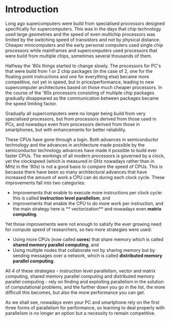 # Introduction

Long ago supercomputers were build from specialised processors designed specifically
for supercomputers. This was in the days that chip technology used large geometries and
the speed of even multichip processors was limited by the switching speed of transistors
and not by physical distance. Cheaper minicomputers and the early personal computers used
single chip processors while mainframes and supercomputers used processors that were build
from multiple chips, sometimes several thousands of them.

Halfway the '80s things started to change slowly. The processors for PC's that were build
from 1 or 2 chip packages (in the case of 2, one for the floating point instructions and one for
everything else) became more competitive, not yet in speed, but in price/performance,
leading to new supercomputer architectures based on those much cheaper processors.
In the course of the '90s processors consisting of multiple chip packages gradually disappeared
as the communication between packages became the speed limiting factor. 

Gradually all supercomputers were no longer being build from very specialised processors, but from
processors derived from those used in PCs, and nowadays even from processors derived from those in
smartphones, but with enhancements for better reliability.

These CPUs have gone through a login. Both advances in semiconductor technology and the advances in
architecture made possible by the semiconductor technology advances have made it possible to build
ever faster CPUs. The workings of all modern processors is governed by a clock, yet the clockspeed 
(which is measured in GHz nowadays rather than in MHz in the '80s) is not a good basis to compare
the speed of CPUs. This is because there have been so many architectural advances that have increased
the amount of work a CPU can do during each clock cycle. These improvements fall into two categories:

-   Improvements that enable to execute more instructions per clock cycle: this is called
    **instruction level parallelism**, and
-   improvements that enable the CPU to do more work per instruction, and the main strategy here is
    ** vectorization** and nowadays even **matrix computing**.

Yet those improvements were not enough to satisfy the ever growing need for compute speed of
researchers, so two more strategies were used:

-   Using more CPUs (now called **cores**) that share memory which is called
    **shared memory parallel computing**, and
-   Using multiple nodes that collaborate not by sharing memory but by sending messages over a
    network, which is called **distributed memory parallel computing**.

All 4 of these strategies - instruction level parallelism, vector and matrix computing,
shared memory parallel computing and distributed memory parallel computing - rely on finding and
exploiting parallelism in the solution of computational problems, and the further down you go in
the list, the more difficult this becomes, but also the more performance you can get.

As we shall see, nowadays even your PC and smartphone rely on the first three forms of parallelism for
performance, so learning to deal properly with parallelism is no longer an option but a necessity to
remain competitive.
